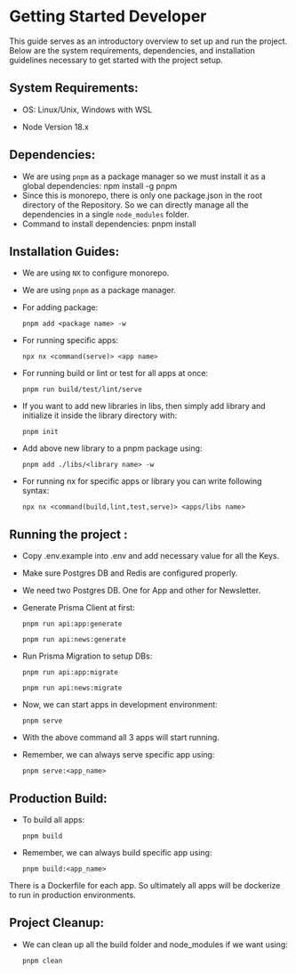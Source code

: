 ﻿---
id: getting-started-developer
---

# Getting Started Developer
This guide serves as an introductory overview to set up and run the project. Below are the system requirements, dependencies, and installation guidelines necessary to get started with the project setup.

## System Requirements:
* OS: Linux/Unix, Windows with WSL

* Node Version 18.x

## Dependencies:
* We are using `pnpm` as a package manager so we must install it	 as a global dependencies:
	npm install -g pnpm
* Since this is monorepo, there is only one package.json in the root directory of the Repository. So we can directly manage all the dependencies in a single `node_modules` folder.
* Command to install dependencies:
	pnpm install

## Installation Guides:
* We are using `NX` to configure monorepo.
* We are using `pnpm` as a package manager.
* For adding package:

    `pnpm add <package name> -w`

* For running specific apps:
  
    `npx nx <command(serve)> <app name>`

* For running build or lint or test for all apps at once:

    `pnpm run build/test/lint/serve`

* If you want to add new libraries in libs, then simply add library and initialize it inside the library directory with:

    `pnpm init`


* Add above new library to a pnpm package using:
  
    `pnpm add ./libs/<library name> -w`

* For running nx for specific apps or library you can write following syntax:

  `npx nx <command(build,lint,test,serve)> <apps/libs name>`


## Running the project :
* Copy .env.example into .env and add necessary value for all the Keys.
* Make sure Postgres DB and Redis are configured properly.
* We need two Postgres DB. One for App and other for Newsletter.
* Generate Prisma Client at first:

    `pnpm run api:app:generate`

    `pnpm run api:news:generate`

* Run Prisma Migration to setup DBs:

    `pnpm run api:app:migrate`

    `pnpm run api:news:migrate`


* Now, we can start apps in development environment:
  
    `pnpm serve`


* With the above command all 3 apps will start running.
* Remember, we can always serve specific app using:
  
    `pnpm serve:<app_name>`

## Production Build:
* To build all apps:
  
    `pnpm build`

* Remember, we can always build specific app using:
  
    `pnpm build:<app_name>`

There is a Dockerfile for each app. So ultimately all apps will be dockerize to run in production environments.

## Project Cleanup:
* We can clean up all the build folder and node_modules if we want using:

    `pnpm clean`
